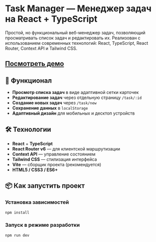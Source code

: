 # Task Manager — Менеджер задач на React + TypeScript

Простой, но функциональный веб-менеджер задач, позволяющий просматривать список задач и редактировать их. Реализован с использованием современных технологий: React, TypeScript, React Router, Context API и Tailwind CSS.

## [Посмотреть демо](https://hargussss.github.io/Task-Manager-T1-lager/)

## 🧩 Функционал

-   **Просмотр списка задач** в виде адаптивной сетки карточек
-   **Редактирование задач** через отдельную страницу `/task/:id`
-   **Создание новых задач** через `/task/new`
-   **Сохранение данных** в `localStorage`
-   **Адаптивный дизайн** для мобильных и десктоп устройств

## 🛠 Технологии

-   **React** + **TypeScript**
-   **React Router v6** — для клиентской маршрутизации
-   **Context API** — управление состоянием
-   **Tailwind CSS** — стилизация интерфейса
-   **Vite** — сборщик проекта (рекомендуется)
-   **HTML5 / CSS3 / ES6+**

## 📦 Как запустить проект

### Установка зависимостей

```bash
npm install
```

### Запуск в режиме разработки

```bash
npm run dev
```

